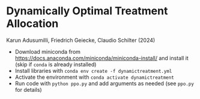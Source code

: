 # Dynamically Optimal Treatment Allocation

Karun Adusumilli, Friedrich Geiecke, Claudio Schilter (2024)

- Download miniconda from https://docs.anaconda.com/miniconda/miniconda-install/ and install it (skip if `conda` is already installed)
- Install libraries with `conda env create -f dynamictreatment.yml`
- Activate the environment with `conda activate dynamictreatment`
- Run code with `python ppo.py` and add arguments as needed (see `ppo.py` for details)
